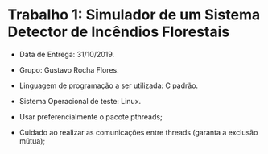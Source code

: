 # Trabalho 1: Simulador de um Sistema Detector de Incêndios Florestais
 
- Data de Entrega: 31/10/2019.
- Grupo: Gustavo Rocha Flores.
- Linguagem de programação a ser utilizada: C padrão.
- Sistema Operacional de teste: Linux.

- Usar preferencialmente o pacote pthreads;
- Cuidado ao realizar as comunicações entre threads (garanta a
exclusão mútua);

